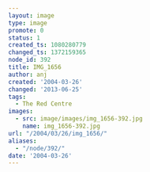```yaml
---
layout: image
type: image
promote: 0
status: 1
created_ts: 1080280779
changed_ts: 1372159365
node_id: 392
title: IMG_1656
author: anj
created: '2004-03-26'
changed: '2013-06-25'
tags:
  - The Red Centre
images:
  - src: image/images/img_1656-392.jpg
    name: img_1656-392.jpg
url: "/2004/03/26/img_1656/"
aliases:
  - "/node/392/"
date: '2004-03-26'
---
```


